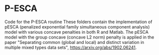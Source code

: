 # P-ESCA
Code for the P-ESCA routine 
These folders contain the implementation of pESCA (penalized exponential family simultaneous component analysis) model with various concave penalties in both R and Matlab. The pESCA model with the group concave (concave L2 norm) penalty is applied in the paper "Separating common (global and local) and distinct variation in multiple mixed types data sets", https://arxiv.org/abs/1902.06241.
